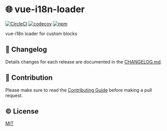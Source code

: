 # :globe_with_meridians: vue-i18n-loader

[![CircleCI](https://circleci.com/gh/kazupon/vue-i18n-loader/tree/dev?style=svg)](https://circleci.com/gh/kazupon/vue-i18n-loader/tree/dev)
[![codecov](https://codecov.io/gh/kazupon/vue-i18n-loader/branch/dev/graph/badge.svg)](https://codecov.io/gh/kazupon/vue-i18n-loader)
[![npm](https://img.shields.io/npm/v/vue-i18n-loader.svg)](https://www.npmjs.com/package/vue-i18n-loader)

vue-i18n loader for custom blocks

## :scroll: Changelog
Details changes for each release are documented in the [CHANGELOG.md](https://github.com/kazupon/vue-i18n-loader/blob/dev/CHANGELOG.md).



## :muscle: Contribution
Please make sure to read the [Contributing Guide](https://github.com/kazupon/vue-i18n-loader/blob/dev/CONTRIBUTING.md) before making a pull request.

## :copyright: License

[MIT](http://opensource.org/licenses/MIT)
